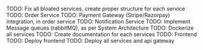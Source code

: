 TODO: Fix all bloated services, create proper structure for each service
TODO: Order Service
TODO: Payment Gateway (Stripe/Razorpay) integration, in order service
TODO: Notification Service
TODO: Implement Message queues (rabbitMQ), as per System Architecture
TODO: Dockerize all services
TODO: Create documentation for each services
TODO: Frontend
TODO: Deploy frontend
TODO: Deploy all services and api gateway
